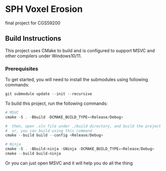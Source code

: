 # SPH Voxel Erosion

final project for CGS59200

## Build Instructions

This project uses CMake to build and is configured to support MSVC and other compilers under Windows10/11.

### Prerequisites

To get started, you will need to install the submodules using following commands:

```powershell
git submodule update --init --recursive
```

To build this project, run the following commands:

```powershell
# MSVC
cmake -S . -Bbuild -DCMAKE_BUILD_TYPE=<Release/Debug>

#  then, open .sln file under ./build directory, and build the project
#  or, you can build using this command
cmake --build build --config <Release/Debug>

# Ninja
cmake -S . -Bbuild-ninja -GNinja -DCMAKE_BUILD_TYPE=<Release/Debug>
cmake --build build-ninja

```

Or you can just open MSVC and it will help you do all the thing
